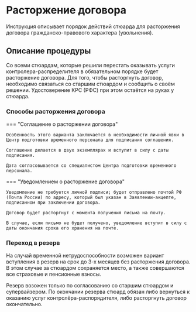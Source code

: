 # Расторжение договора

Инструкция описывает порядок действий стюарда для расторжения договора гражданско-правового характера (увольнения).

## Описание процедуры

Со всеми стюардам, которые решили перестать оказывать услуги контролера-распределителя в обязательном порядке будет расторжение договора. Для того, чтобы расторгнуть договор, необходимо связаться со старшим стюардом и сообщить о своём решении. Удостоверение КРС (РФС) при этом остаётся на руках у стюарда.

### Способы расторжения договора

=== "Соглашение о расторжении договора"
    
    Особенность этого варианта заключается в необходимости личной явки в Центр подготовки временного персонала для подписания соглашения. 
    
    Соглашение делается в двух экземплярах и вступит в силу с даты подписания. 
    
    Дата согласовывается со специалистом Центра подготовки временного персонала.

=== "Уведомлением о расторжение договора"
    
    Уведомление не требуется личной подписи; будет отправлено почтой РФ (Почта России) по адресу, который был указан в Заявлении-акцепте, подписанном при заключении договора. 
    
    Договор будет расторгнут с момента получения письма на почту. 
    
    В случае, если письмо не будет получено, уведомление вступит в силу с даты окончания срока его хранения на почте.

### Переход в резерв

На случай временной нетрудоспособности возможен вариант вступления в резерв на срок до 3-х месяцев без расторжения договора. В этом случае за стюардом сохраняется место, а также совершаются все страховые и пенсионные взносы. 

Резерв возожен только по согласованию со старшим стюардом и супервайзером. По окончании резерва стюард обязан либо вернуться к оказанию услуг контролёра-распорядителя, либо расторгнуть договор окончательно.
